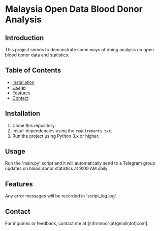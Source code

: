 # Malaysia Open Data Blood Donor Analysis

## Introduction

This project serves to demonstrate some ways of doing analysis on open blood donor data and statistics.

## Table of Contents

- [Installation](#installation)
- [Usage](#usage)
- [Features](#features)
- [Contact](#contact)

## Installation

1. Clone this repository.
2. Install dependencies using the `requirements.txt`.
3. Run the project using Python 3.x or higher.

## Usage

Run the 'main.py' script and it will automatically send to a Telegram group updates on blood donor statistics at 9:00 AM daily.

## Features

Any error messages will be recorded in 'script_log.log'.

## Contact

For inquiries or feedback, contact me at [mfrmnoor(at)gmail(dot)com].

